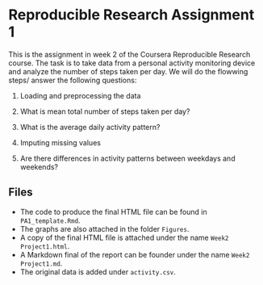 # Reproducible Research Assignment 1

This is the assignment in week 2 of the Coursera Reproducible Research course. The task is to take data from a personal activity monitoring device and analyze the number of steps taken per day. We will do the flowwing steps/ answer the following questions:

1. Loading and preprocessing the data

2. What is mean total number of steps taken per day?

3. What is the average daily activity pattern?

4. Imputing missing values

5. Are there differences in activity patterns between weekdays and weekends?

## Files

* The code to produce the final HTML file can be found in `PA1_template.Rmd`.
* The graphs are also attached in the folder `Figures`.
* A copy of the final HTML file is attached under the name `Week2 Project1.html`.
* A Markdown final of the report can be founder under the name `Week2 Project1.md`.
* The original data is added under `activity.csv`.
